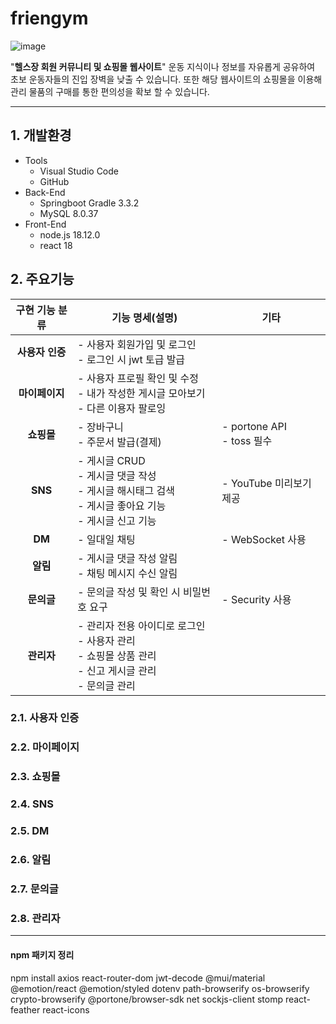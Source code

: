 # friengym
![image](https://github.com/user-attachments/assets/d9a77a26-9aff-4358-8130-2d744b4cf2e4)

"**헬스장 회원 커뮤니티 및 쇼핑몰 웹사이트**"
운동 지식이나 정보를 자유롭게 공유하여 초보 운동자들의 진입 장벽을 낮출 수 있습니다. 또한 해당 웹사이트의 쇼핑몰을 이용해 관리 물품의 구매를 통한 편의성을 확보 할 수 있습니다. 

-----
## 1. 개발환경
* Tools
  * Visual Studio Code
  * GitHub
* Back-End
  * Springboot Gradle 3.3.2
  * MySQL 8.0.37
* Front-End
  * node.js 18.12.0
  * react 18

## 2. 주요기능
|구현 기능 분류|기능 명세(설명)|기타|
|:----------:|---------------|---|
|**사용자 인증**|- 사용자 회원가입 및 로그인<br> - 로그인 시 jwt 토급 발급||
|**마이페이지**|- 사용자 프로필 확인 및 수정<br> - 내가 작성한 게시글 모아보기<br> - 다른 이용자 팔로잉||
|**쇼핑몰**|- 장바구니<br> - 주문서 발급(결제)<br> |- portone API<br> - toss 필수|
|**SNS**|- 게시글 CRUD<br> - 게시글 댓글 작성<br> - 게시글 해시태그 검색<br> - 게시글 좋아요 기능<br> - 게시글 신고 기능<br> |- YouTube 미리보기 제공|
|**DM**|- 일대일 채팅|- WebSocket 사용|
|**알림**|- 게시글 댓글 작성 알림<br> - 채팅 메시지 수신 알림||
|**문의글**|- 문의글 작성 및 확인 시 비밀번호 요구|- Security 사용|
|**관리자**|- 관리자 전용 아이디로 로그인<br> - 사용자 관리<br> - 쇼핑몰 상품 관리<br> - 신고 게시글 관리<br> - 문의글 관리||

### 2.1. 사용자 인증

### 2.2. 마이페이지

### 2.3. 쇼핑몰

### 2.4. SNS

### 2.5. DM

### 2.6. 알림

### 2.7. 문의글

### 2.8. 관리자



-----
#### npm 패키지 정리

npm install axios react-router-dom jwt-decode @mui/material @emotion/react @emotion/styled dotenv path-browserify os-browserify crypto-browserify @portone/browser-sdk net sockjs-client stomp react-feather react-icons
